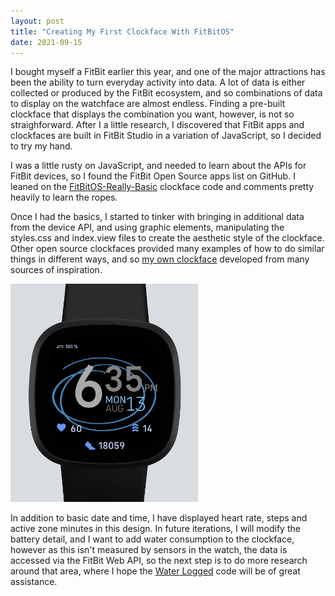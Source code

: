 ```yaml
---
layout: post
title: "Creating My First Clockface With FitBitOS"
date: 2021-09-15
---
```


I bought myself a FitBit earlier this year, and one of the major attractions has been the
ability to turn everyday activity into data. A lot of data is either collected or produced
by the FitBit ecosystem, and so combinations of data to display on the watchface are almost 
endless. Finding a pre-built clockface that displays the combination you want, however, is 
not so straighforward. After I a little research, I discovered that FitBit apps and clockfaces
are built in FitBit Studio in a variation of JavaScript, so I decided to try my hand.

I was a little rusty on JavaScript, and needed to learn about the APIs for FitBit devices,
so I found the FitBit Open Source apps list on GitHub. I leaned on the [FitBitOS-Really-Basic](https://github.com/gpfrello/FitbitOS-Really-Basic)
clockface code and comments pretty heavily to learn the ropes.

Once I had the basics, I started to tinker with bringing in additional data from the device
API, and using graphic elements, manipulating the styles.css and index.view files to create
the aesthetic style of the clockface. Other open source clockfaces provided many examples of
how to do similar things in different ways, and so [my own clockface](https://github.com/obsidiangecko/digital-interoception) 
developed from many sources of inspiration. 

![Basic MkII Clockface](https://github.com/obsidiangecko/obsidiangecko.github.io/blob/main/images/Basic-MkII-small.jpg)

In addition to basic date and time, I have displayed heart rate, steps and active zone minutes
in this design. In future iterations, I will modify the battery detail, and I want to add water consumption to the clockface, however as this isn't measured by sensors in the watch, the data is accessed via the FitBit Web API,
so the next step is to do more research around that area, where I hope the [Water Logged](https://github.com/tylerl0706/Water-Logged)
code will be of great assistance.
